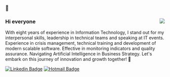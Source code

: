 ### 👋

<div>  
  <img align="right" src="https://media.tenor.com/-BVTO3qGx-MAAAAi/nobgnoddin.gif"/>

### Hi everyone

With eight years of experience in Information Technology, I stand out for my interpersonal skills, leadership in technical teams and speaking at IT events. Experience in crisis management, technical training and development of modern scalable software. Effective in monitoring indicators and quality assurance. Navigating Artificial Intelligence in Business Strategy. Let's embark on this journey of innovation and growth together! 🚀


[![Linkedin Badge](https://img.shields.io/badge/-LinkedIn-blue?style=flat-square&logo=Linkedin&logoColor=white&link=https://www.linkedin.com/in/higorblandes/)](https://www.linkedin.com/in/higorblandes/)
[![Hotmail Badge](https://img.shields.io/badge/-Hotmail-blue?style=flat-square&logo=email&logoColor=white&link=mailto:higorblands@hotmail.com)](mailto:higorblands@hotmail.com)
</div>  
